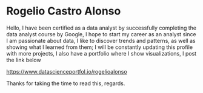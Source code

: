 # Rogelio Castro Alonso

Hello, I have been certified as a data analyst by successfully completing the data analyst course by Google, I hope to start my career as an analyst since I am passionate about data, I like to discover trends and patterns, as well as showing what I learned from them; I will be constantly updating this profile with more projects, I also have a portfolio where I show visualizations, I post the link below

https://www.datascienceportfol.io/rogelioalonso

Thanks for taking the time to read this, regards.
